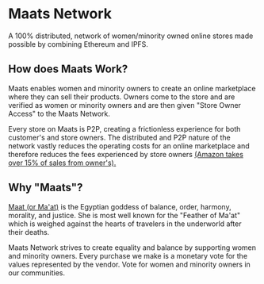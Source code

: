 Maats Network
 ======
 A 100% distributed, network of women/minority owned online stores made possible by combining Ethereum and IPFS.
 
 How does Maats Work?
 ------
Maats enables women and minority owners to create an online marketplace where they can sell their products. Owners come to the store and are verified as women or minority owners and are then given "Store Owner Access" to the Maats Network.
 
Every store on Maats is P2P, creating a frictionless experience for both customer's and store owners. The distributed and P2P nature of the network vastly reduces the operating costs for an online marketplace and therefore reduces the fees experienced by store owners [(Amazon takes over 15% of sales from owner's).](https://sellerengine.com/how-much-does-it-cost-to-sell-on-amazon/)
 
 
 Why "Maats"?
 ------
[Maat (or Ma'at)](https://en.wikipedia.org/wiki/Maat) is the Egyptian goddess of balance, order, harmony, morality, and justice. She is most well known for the "Feather of Ma'at" which is weighed against the hearts of travelers in the underworld after their deaths. 
 
Maats Network strives to create equality and balance by supporting women and minority owners. Every purchase we make is a monetary vote for the values represented by the vendor. Vote for women and minority owners in our communities.   
